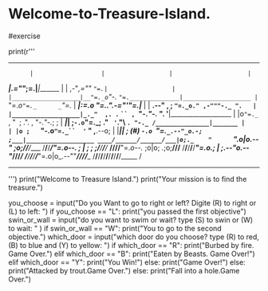 # Welcome-to-Treasure-Island.
#exercise

print(r'''
*******************************************************************************
          |                   |                  |                     |
 _________|________________.=""_;=.______________|_____________________|_______
|                   |  ,-"_,=""     `"=.|                  |
|___________________|__"=._o`"-._        `"=.______________|___________________
          |                `"=._o`"=._      _`"=._                     |
 _________|_____________________:=._o "=._."_.-="'"=.__________________|_______
|                   |    __.--" , ; `"=._o." ,-"""-._ ".   |
|___________________|_._"  ,. .` ` `` ,  `"-._"-._   ". '__|___________________
          |           |o`"=._` , "` `; .". ,  "-._"-._; ;              |
 _________|___________| ;`-.o`"=._; ." ` '`."\ ` . "-._ /_______________|_______
|                   | |o ;    `"-.o`"=._``  '` " ,__.--o;   |
|___________________|_| ;     (#) `-.o `"=.`_.--"_o.-; ;___|___________________
____/______/______/___|o;._    "      `".o|o_.--"    ;o;____/______/______/____
/______/______/______/_"=._o--._        ; | ;        ; ;/______/______/______/_
____/______/______/______/__"=._o--._   ;o|o;     _._;o;____/______/______/____
/______/______/______/______/____"=._o._; | ;_.--"o.--"_/______/______/______/_
____/______/______/______/______/_____"=.o|o_.--""___/______/______/______/____
/______/______/______/______/______/______/______/______/______/______/_____ /
*******************************************************************************
''')
print("Welcome to Treasure Island.")
print("Your mission is to find the treasure.")

you_choose = input("Do you Want to go to right or left? Digite (R) to right or (L) to left: ")
if you_choose == "L":
    print("you passed the first objective")
    swin_or_wall = input("do you want to swim or wait? type (S) to swin or (W) to wait: " )
    if swin_or_wall == "W":
        print("You to go to the second objective.")
        which_door = input("which door do you choose? type (R) to red, (B) to blue and (Y) to yellow: ")
        if which_door == "R":
            print("Burbed by fire. Game Over.")
        elif which_door == "B":
            print("Eaten by Beasts. Game Over!")
        elif which_door == "Y":
            print("You Win!")
        else:
            print("Game Over!")
    else:
        print("Attacked by trout.Game Over.")
else:
    print("Fall into a hole.Game Over.")





